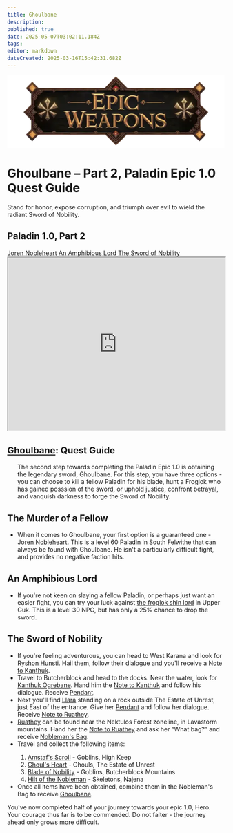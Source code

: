 ```yaml
---
title: Ghoulbane
description: 
published: true
date: 2025-05-07T03:02:11.184Z
tags: 
editor: markdown
dateCreated: 2025-03-16T15:42:31.682Z
---
```


<!-- ───────────── Paladin Epic 1.0, Part 2 – Ghoulbane ───────────── -->
<div class="page-container">

  <!-- Header ------------------------------------------------------- -->
  <div class="hero-card">
    <img src="/epicweapons.webp" alt="Epic Enchanter Weapons Banner" class="hero-img">
    <h1 class="hero-title">Ghoulbane – Part 2, Paladin Epic 1.0 Quest Guide</h1>
    <p class="hero-sub">Stand for honor, expose corruption, and triumph over evil to wield the radiant Sword of Nobility.</p>
  </div>

  <!-- Original top-level heading kept intact ----------------------- -->
  <h2 id="top" class="quest-card">Paladin 1.0, Part 2</h2>

  <!-- Quick-Nav ---------------------------------------------------- -->
  <nav class="toc-nav">
    <a href="#joren">Joren Nobleheart</a>
    <a href="#upguk">An Amphibious Lord</a>
    <a href="#quest">The Sword of Nobility</a>
  </nav>

  <!-- Item Preview ------------------------------------------------- -->
  <iframe src="https://eqdb.net/item/detail/5403" width="100%" height="400"></iframe>

  <!-- Entire original content starts here ------------------------- -->

  <div class="quest-card" id="intro">
<h2><a href="https://eqdb.net/item/detail/5403">Ghoulbane</a>: Quest Guide</h2>
<ul>
The second step towards completing the Paladin Epic 1.0 is obtaining the legendary sword, Ghoulbane. For this step, you have three options - you can choose to kill a fellow Paladin for his blade, hunt a Froglok who has gained posssion of the sword, or uphold justice, confront betrayal, and vanquish darkness to forge the Sword of Nobility.
</ul>
  </div>

<!-- ────────── Joren Noblehear ────────── -->
<div class="quest-card" id="joren">
<h2>The Murder of a Fellow</h2>
  <ul>
    <li>
      When it comes to Ghoulbane, your first option is a guaranteed one - <a href="https://eqdb.net/npc/detail/62000">Joren Nobleheart</a>. This is a level 60 Paladin in South Felwithe that can always be found with Ghoulbane. He isn't a particularly difficult fight, and provides no negative faction hits.
    </li>
  </ul>
</div>

<!-- ────────── froglok shin lord ────────── -->
<div class="quest-card" id="upguk">
<h2>An Amphibious Lord</h2>
<ul>
  <li>If you're not keen on slaying a fellow Paladin, or perhaps just want an easier fight, you can try your luck against <a href="https://eqdb.net/npc/detail/65128">the froglok shin lord</a> in Upper Guk. This is a level 30 NPC, but has only a 25% chance to drop the sword.</li>
  </ul>
</div>

<!-- ────────── Combine ────────── -->
<div class="quest-card" id="quest">
<h2>The Sword of Nobility</h2>
<ul>
  <li>If you're feeling adventurous, you can head to West Karana and look for <a href="https://eqdb.net/npc/detail/12081">Ryshon Hunsti</a>. Hail them, follow their dialogue and you'll receive a <a href="https://eqdb.net/item/detail/2416">Note to Kanthuk</a>.</li>
  <li>Travel to Butcherblock and head to the docks. Near the water, look for <a href="https://eqdb.net/npc/detail/68066">Kanthuk Ogrebane</a>. Hand him the <a href="https://eqdb.net/item/detail/2416">Note to Kanthuk</a> and follow his dialogue. Receive <a href="https://eqdb.net/item/detail/2414">Pendant</a>.</li>
  <li>Next you'll find <a href="https://eqdb.net/npc/detail/70043">Llara</a> standing on a rock outside The Estate of Unrest, just East of the entrance. Give her <a href="https://eqdb.net/item/detail/2414">Pendant</a> and follow her dialogue. Receive <a href="https://eqdb.net/item/detail/2417">Note to Ruathey</a>.</li>
  <li><a href="https://eqdb.net/npc/detail/27063">Ruathey</a> can be found near the Nektulos Forest zoneline, in Lavastorm mountains. Hand her the <a href="https://eqdb.net/item/detail/2417">Note to Ruathey</a> and ask her <q>What bag?</q> and receive <a href="https://eqdb.net/item/detail/17878">Nobleman's Bag</a>.</li>
  <li>Travel and collect the following items:</li>
    <ol>
      <li><a href="https://eqdb.net/item/detail/2411">Amstaf's Scroll</a> - Goblins, High Keep</li>
      <li><a href="https://eqdb.net/item/detail/2410">Ghoul's Heart</a> - Ghouls, The Estate of Unrest</li>
      <li><a href="https://eqdb.net/item/detail/2412">Blade of Nobility</a> - Goblins, Butcherblock Mountains</li>
      <li><a href="https://eqdb.net/item/detail/2413">Hilt of the Nobleman</a> - Skeletons, Najena
  </ol>
  <li>Once all items have been obtained, combine them in the Nobleman's Bag to receive <a href="https://eqdb.net/item/detail/5403">Ghoulbane</a>.
</ul>
</div>
  <p>You've now completed half of your journey towards your epic 1.0, Hero. Your courage thus far is to be commended. Do not falter - the journey ahead only grows more difficult.
</div>

